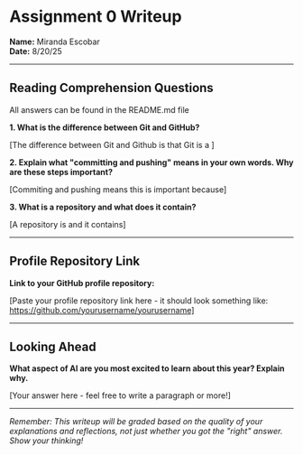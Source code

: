 # Assignment 0 Writeup

**Name:** Miranda Escobar  
**Date:** 8/20/25

---

## Reading Comprehension Questions
All answers can be found in the README.md file

**1. What is the difference between Git and GitHub?**

[The difference between Git and Github is that Git is a ]

**2. Explain what "committing and pushing" means in your own words. Why are these steps important?**

[Commiting and pushing means this is important because]

**3. What is a repository and what does it contain?**

[A repository is and it contains]

---

## Profile Repository Link

**Link to your GitHub profile repository:** 

[Paste your profile repository link here - it should look something like: https://github.com/yourusername/yourusername]

---

## Looking Ahead

**What aspect of AI are you most excited to learn about this year? Explain why.**

[Your answer here - feel free to write a paragraph or more!]

---

*Remember: This writeup will be graded based on the quality of your explanations and reflections, not just whether you got the "right" answer. Show your thinking!*
